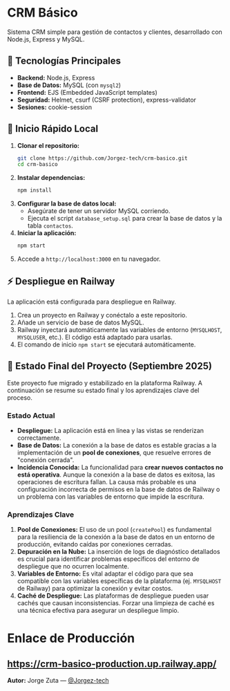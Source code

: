 # CRM Básico

Sistema CRM simple para gestión de contactos y clientes, desarrollado con Node.js, Express y MySQL.

## 🚀 Tecnologías Principales
- **Backend:** Node.js, Express
- **Base de Datos:** MySQL (con `mysql2`)
- **Frontend:** EJS (Embedded JavaScript templates)
- **Seguridad:** Helmet, csurf (CSRF protection), express-validator
- **Sesiones:** cookie-session

## 🏁 Inicio Rápido Local
1.  **Clonar el repositorio:**
    ```bash
    git clone https://github.com/Jorgez-tech/crm-basico.git
    cd crm-basico
    ```
2.  **Instalar dependencias:**
    ```bash
    npm install
    ```
3.  **Configurar la base de datos local:**
    - Asegúrate de tener un servidor MySQL corriendo.
    - Ejecuta el script `database_setup.sql` para crear la base de datos y la tabla `contactos`.
4.  **Iniciar la aplicación:**
    ```bash
    npm start
    ```
5.  Accede a `http://localhost:3000` en tu navegador.

## ⚡ Despliegue en Railway
La aplicación está configurada para despliegue en Railway.
1.  Crea un proyecto en Railway y conéctalo a este repositorio.
2.  Añade un servicio de base de datos MySQL.
3.  Railway inyectará automáticamente las variables de entorno (`MYSQLHOST`, `MYSQLUSER`, etc.). El código está adaptado para usarlas.
4.  El comando de inicio `npm start` se ejecutará automáticamente.

## 📝 Estado Final del Proyecto (Septiembre 2025)

Este proyecto fue migrado y estabilizado en la plataforma Railway. A continuación se resume su estado final y los aprendizajes clave del proceso.

### Estado Actual
-   **Despliegue:** La aplicación está en línea y las vistas se renderizan correctamente.
-   **Base de Datos:** La conexión a la base de datos es estable gracias a la implementación de un **pool de conexiones**, que resuelve errores de "conexión cerrada".
-   **Incidencia Conocida:** La funcionalidad para **crear nuevos contactos no está operativa**. Aunque la conexión a la base de datos es exitosa, las operaciones de escritura fallan. La causa más probable es una configuración incorrecta de permisos en la base de datos de Railway o un problema con las variables de entorno que impide la escritura.

### Aprendizajes Clave
1.  **Pool de Conexiones:** El uso de un pool (`createPool`) es fundamental para la resiliencia de la conexión a la base de datos en un entorno de producción, evitando caídas por conexiones cerradas.
2.  **Depuración en la Nube:** La inserción de logs de diagnóstico detallados es crucial para identificar problemas específicos del entorno de despliegue que no ocurren localmente.
3.  **Variables de Entorno:** Es vital adaptar el código para que sea compatible con las variables específicas de la plataforma (ej. `MYSQLHOST` de Railway) para optimizar la conexión y evitar costos.
4.  **Caché de Despliegue:** Las plataformas de despliegue pueden usar cachés que causan inconsistencias. Forzar una limpieza de caché es una técnica efectiva para asegurar un despliegue limpio.

# Enlace de Producción
https://crm-basico-production.up.railway.app/
---
**Autor:** Jorge Zuta — [@Jorgez-tech](https://github.com/Jorgez-tech)
